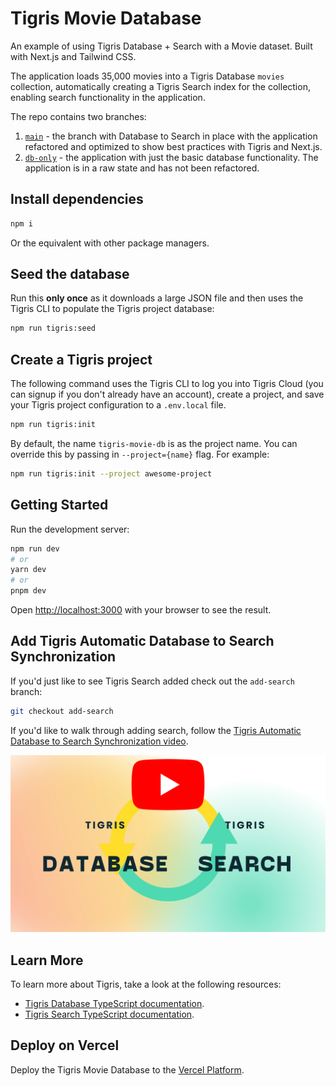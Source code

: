 # Tigris Movie Database

An example of using Tigris Database + Search with a Movie dataset. Built with
Next.js and Tailwind CSS.

The application loads 35,000 movies into a Tigris Database `movies` collection,
automatically creating a Tigris Search index for the collection, enabling search
functionality in the application.

The repo contains two branches:

1. [`main`](tree/main) - the branch with Database to Search in place with the
   application refactored and optimized to show best practices with Tigris and
   Next.js.
2. [`db-only`](tree/db-only) - the application with just the basic database
   functionality. The application is in a raw state and has not been refactored.

## Install dependencies

```sh
npm i
```

Or the equivalent with other package managers.

## Seed the database

Run this **only once** as it downloads a large JSON file and then uses the
Tigris CLI to populate the Tigris project database:

```sh
npm run tigris:seed
```

## Create a Tigris project

The following command uses the Tigris CLI to log you into Tigris Cloud (you can
signup if you don't already have an account), create a project, and save your
Tigris project configuration to a `.env.local` file.

```sh
npm run tigris:init
```

By default, the name `tigris-movie-db` is as the project name. You can override
this by passing in `--project={name}` flag. For example:

```sh
npm run tigris:init --project awesome-project
```

## Getting Started

Run the development server:

```bash
npm run dev
# or
yarn dev
# or
pnpm dev
```

Open [http://localhost:3000](http://localhost:3000) with your browser to see the
result.

## Add Tigris Automatic Database to Search Synchronization

If you'd just like to see Tigris Search added check out the `add-search` branch:

```sh
git checkout add-search
```

If you'd like to walk through adding search, follow the
[Tigris Automatic Database to Search Synchronization video](https://www.youtube.com/watch?v=LZVnqUhd-eQ&ab_channel=Tigris).

[![Tigris Automatic Database to Search Synchronization on YouTube](docs/database-search-sync-video.png)](https://www.youtube.com/watch?v=LZVnqUhd-eQ&ab_channel=Tigris)

## Learn More

To learn more about Tigris, take a look at the following resources:

- [Tigris Database TypeScript documentation](https://www.tigrisdata.com/docs/sdkstools/typescript/database/).
- [Tigris Search TypeScript documentation](https://www.tigrisdata.com/docs/sdkstools/typescript/search/).

## Deploy on Vercel

Deploy the Tigris Movie Database to the
[Vercel Platform](https://vercel.com/new).
